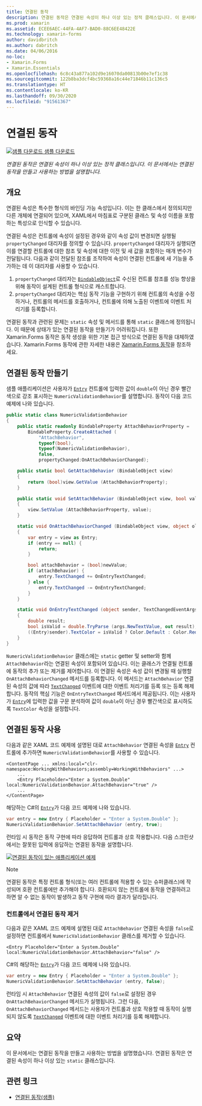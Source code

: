 ```yaml
---
title: 연결된 동작
description: 연결된 동작은 연결된 속성이 하나 이상 있는 정적 클래스입니다. 이 문서에서는 연결된 동작을 만들고 사용하는 방법을 설명합니다.
ms.prod: xamarin
ms.assetid: ECEE6AEC-44FA-4AF7-BAD0-88C6EE48422E
ms.technology: xamarin-forms
author: davidbritch
ms.author: dabritch
ms.date: 04/06/2016
no-loc:
- Xamarin.Forms
- Xamarin.Essentials
ms.openlocfilehash: 6c8c43a877a102d9e16070da00813b00e7ef1c38
ms.sourcegitcommit: 122b8ba3dcf4bc59368a16c44e71846b11c136c5
ms.translationtype: HT
ms.contentlocale: ko-KR
ms.lasthandoff: 09/30/2020
ms.locfileid: "91561367"
---
```

# <a name="attached-behaviors"></a>연결된 동작

[![샘플 다운로드](~/media/shared/download.png) 샘플 다운로드](https://docs.microsoft.com/samples/xamarin/xamarin-forms-samples/behaviors-attachednumericvalidationbehavior)

_연결된 동작은 연결된 속성이 하나 이상 있는 정적 클래스입니다. 이 문서에서는 연결된 동작을 만들고 사용하는 방법을 설명합니다._

## <a name="overview"></a>개요

연결된 속성은 특수한 형식의 바인딩 가능 속성입니다. 이는 한 클래스에서 정의되지만 다른 개체에 연결되어 있으며, XAML에서 마침표로 구분된 클래스 및 속성 이름을 포함하는 특성으로 인식할 수 있습니다.

연결된 속성은 컨트롤에 속성이 설정된 경우와 같이 속성 값이 변경되면 실행될 `propertyChanged` 대리자를 정의할 수 있습니다. `propertyChanged` 대리자가 실행되면 이를 연결할 컨트롤에 대한 참조 및 속성에 대한 이전 및 새 값을 포함하는 매개 변수가 전달됩니다. 다음과 같이 전달된 참조를 조작하여 속성이 연결된 컨트롤에 새 기능을 추가하는 데 이 대리자를 사용할 수 있습니다.

1. `propertyChanged` 대리자는 [`BindableObject`](xref:Xamarin.Forms.BindableObject)로 수신된 컨트롤 참조를 성능 향상을 위해 동작이 설계된 컨트롤 형식으로 캐스트합니다.
1. `propertyChanged` 대리자는 핵심 동작 기능을 구현하기 위해 컨트롤의 속성을 수정하거나, 컨트롤의 메서드를 호출하거나, 컨트롤에 의해 노출된 이벤트에 이벤트 처리기를 등록합니다.

연결된 동작과 관련된 문제는 `static` 속성 및 메서드를 통해 `static` 클래스에 정의됩니다. 이 때문에 상태가 있는 연결된 동작을 만들기가 어려워집니다. 또한 Xamarin.Forms 동작은 동작 생성을 위한 기본 접근 방식으로 연결된 동작을 대체하였습니다. Xamarin.Forms 동작에 관한 자세한 내용은 [Xamarin.Forms 동작](~/xamarin-forms/app-fundamentals/behaviors/creating.md)을 참조하세요.

## <a name="creating-an-attached-behavior"></a>연결된 동작 만들기

샘플 애플리케이션은 사용자가 [`Entry`](xref:Xamarin.Forms.Entry) 컨트롤에 입력한 값이 `double`이 아닌 경우 빨간색으로 강조 표시하는 `NumericValidationBehavior`를 설명합니다. 동작이 다음 코드 예제에 나와 있습니다.

```csharp
public static class NumericValidationBehavior
{
    public static readonly BindableProperty AttachBehaviorProperty =
        BindableProperty.CreateAttached (
            "AttachBehavior",
            typeof(bool),
            typeof(NumericValidationBehavior),
            false,
            propertyChanged:OnAttachBehaviorChanged);

    public static bool GetAttachBehavior (BindableObject view)
    {
        return (bool)view.GetValue (AttachBehaviorProperty);
    }

    public static void SetAttachBehavior (BindableObject view, bool value)
    {
        view.SetValue (AttachBehaviorProperty, value);
    }

    static void OnAttachBehaviorChanged (BindableObject view, object oldValue, object newValue)
    {
        var entry = view as Entry;
        if (entry == null) {
            return;
        }

        bool attachBehavior = (bool)newValue;
        if (attachBehavior) {
            entry.TextChanged += OnEntryTextChanged;
        } else {
            entry.TextChanged -= OnEntryTextChanged;
        }
    }

    static void OnEntryTextChanged (object sender, TextChangedEventArgs args)
    {
        double result;
        bool isValid = double.TryParse (args.NewTextValue, out result);
        ((Entry)sender).TextColor = isValid ? Color.Default : Color.Red;
    }
}
```

`NumericValidationBehavior` 클래스에는 `static` getter 및 setter와 함께 `AttachBehavior`라는 연결된 속성이 포함되어 있습니다. 이는 클래스가 연결될 컨트롤에 동작의 추가 또는 제거를 제어합니다. 이 연결된 속성은 속성 값이 변경될 때 실행할 `OnAttachBehaviorChanged` 메서드를 등록합니다. 이 메서드는 `AttachBehavior` 연결된 속성의 값에 따라 [`TextChanged`](xref:Xamarin.Forms.InputView.TextChanged) 이벤트에 대한 이벤트 처리기를 등록 또는 등록 해제합니다. 동작의 핵심 기능은 `OnEntryTextChanged` 메서드에서 제공됩니다. 이는 사용자가 [`Entry`](xref:Xamarin.Forms.Entry)에 입력한 값을 구문 분석하여 값이 `double`이 아닌 경우 빨간색으로 표시하도록 `TextColor` 속성을 설정합니다.

## <a name="consuming-an-attached-behavior"></a>연결된 동작 사용

다음과 같은 XAML 코드 예제에 설명된 대로 `AttachBehavior` 연결된 속성을 [`Entry`](xref:Xamarin.Forms.Entry) 컨트롤에 추가하면 `NumericValidationBehavior`를 사용할 수 있습니다.

```xaml
<ContentPage ... xmlns:local="clr-namespace:WorkingWithBehaviors;assembly=WorkingWithBehaviors" ...>
    ...
    <Entry Placeholder="Enter a System.Double" local:NumericValidationBehavior.AttachBehavior="true" />
    ...
</ContentPage>
```

해당하는 C#의 [`Entry`](xref:Xamarin.Forms.Entry)가 다음 코드 예제에 나와 있습니다.

```csharp
var entry = new Entry { Placeholder = "Enter a System.Double" };
NumericValidationBehavior.SetAttachBehavior (entry, true);
```

런타임 시 동작은 동작 구현에 따라 응답하여 컨트롤과 상호 작용합니다. 다음 스크린샷에서는 잘못된 입력에 응답하는 연결된 동작을 설명합니다.

[![연결된 동작이 있는 애플리케이션 예제](attached-images/screenshots-sml.png)](attached-images/screenshots.png#lightbox "연결된 동작이 있는 애플리케이션 예제")

> [!NOTE]
> 연결된 동작은 특정 컨트롤 형식(또는 여러 컨트롤에 적용할 수 있는 슈퍼클래스)에 작성되며 호환 컨트롤에만 추가해야 합니다. 호환되지 않는 컨트롤에 동작을 연결하려고 하면 알 수 없는 동작이 발생하고 동작 구현에 따라 결과가 달라집니다.

### <a name="removing-an-attached-behavior-from-a-control"></a>컨트롤에서 연결된 동작 제거

다음과 같은 XAML 코드 예제에 설명된 대로 `AttachBehavior` 연결된 속성을 `false`로 설정하면 컨트롤에서 `NumericValidationBehavior` 클래스를 제거할 수 있습니다.

```xaml
<Entry Placeholder="Enter a System.Double" local:NumericValidationBehavior.AttachBehavior="false" />
```

C#의 해당하는 [`Entry`](xref:Xamarin.Forms.Entry)가 다음 코드 예제에 나와 있습니다.

```csharp
var entry = new Entry { Placeholder = "Enter a System.Double" };
NumericValidationBehavior.SetAttachBehavior (entry, false);
```

런타임 시 `AttachBehavior` 연결된 속성의 값이 `false`로 설정된 경우 `OnAttachBehaviorChanged` 메서드가 실행됩니다. 그런 다음, `OnAttachBehaviorChanged` 메서드는 사용자가 컨트롤과 상호 작용할 때 동작이 실행되지 않도록 [`TextChanged`](xref:Xamarin.Forms.InputView.TextChanged) 이벤트에 대한 이벤트 처리기를 등록 해제합니다.

## <a name="summary"></a>요약

이 문서에서는 연결된 동작을 만들고 사용하는 방법을 설명했습니다. 연결된 동작은 연결된 속성이 하나 이상 있는 `static` 클래스입니다.

## <a name="related-links"></a>관련 링크

- [연결된 동작(샘플)](/samples/xamarin/xamarin-forms-samples/behaviors-attachednumericvalidationbehavior)